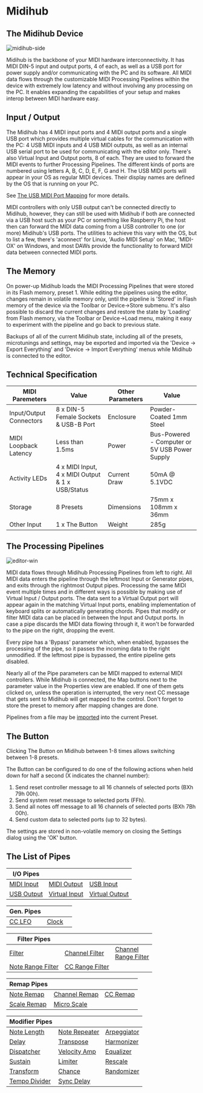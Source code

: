 # Midihub

## The Midihub Device

![midihub-side](https://blokas.io/images/midihub/midihub-side.jpg)

Midihub is the backbone of your MIDI hardware interconnectivity. It has MIDI DIN-5 input and output ports, 4 of each, as well as a USB port for power supply
and/or communicating with the PC and its software. All MIDI data flows through the customizable MIDI Processing Pipelines within the device with extremely low
latency and without involving any processing on the PC. It enables expanding the capabilities of your setup and makes interop between MIDI hardware easy.

## Input / Output

The Midihub has 4 MIDI input ports and 4 MIDI output ports and a single USB port which provides multiple virtual cables for the communication with the PC:
4 USB MIDI inputs and 4 USB MIDI outputs, as well as an internal USB serial port to be used for communicating with the editor only.
There's also Virtual Input and Output ports, 8 of each. They are used to forward the MIDI events to further Processing Pipelines. The different kinds of
ports are numbered using letters A, B, C, D, E, F, G and H. The USB MIDI ports will appear in your OS as regular MIDI devices. Their display names
are defined by the OS that is running on your PC.

See [The USB MIDI Port Mapping](usb-midi-port-mapping.md) for more details.

MIDI controllers with only USB output can't be connected directly to Midihub, however, they can still be used with Midihub if both are connected via a USB host such
as your PC or something like Raspberry Pi, the host then can forward the MIDI data coming from a USB controller to one (or more) Midihub's USB ports. The utilities
to achieve this vary with the OS, but to list a few, there's 'aconnect' for Linux, 'Audio MIDI Setup' on Mac, 'MIDI-OX' on Windows, and most DAWs provide the functionality
to forward MIDI data between connected MIDI ports.

## The Memory

On power-up Midihub loads the MIDI Processing Pipelines that were stored in its Flash memory, preset 1. While editing the pipelines using the editor, changes
remain in volatile memory only, until the pipeline is 'Stored' in Flash memory of the device via the Toolbar or Device->Store submenu. It's also possible to
discard the current changes and restore the state by 'Loading' from Flash memory, via the Toolbar or Device->Load menu, making it easy to experiment with the
pipeline and go back to previous state.

Backups of all of the current Midihub state, including all of the presets, microtunings and settings, may be exported and imported via the 'Device -> Export
Everything' and 'Device -> Import Everything' menus while Midihub is connected to the editor.

## Technical Specification

| MIDI Paremeters | Value | Other Parameters | Value
|----|----|----|----|
| Input/Output Connectors | 8 x DIN-5 Female Sockets & USB-B Port | Enclosure | Powder-Coated 1mm Steel |
| MIDI Loopback Latency | Less than 1.5ms | Power | Bus-Powered - Computer or 5V USB Power Supply |
| Activity LEDs | 4 x MIDI Input, 4 x MIDI Output & 1 x USB/Status | Current Draw | 50mA @ 5.1VDC |
| Storage | 8 Presets | Dimensions | 75mm x 108mm x 36mm |
| Other Input | 1 x The Button | Weight | 285g |

## The Processing Pipelines

![editor-win](https://blokas.io/images/midihub/midihub-editor-win.png)

MIDI data flows through Midihub Processing Pipelines from left to right. All MIDI data enters the pipeline through the leftmost Input or Generator pipes, and exits
through the rightmost Output pipes. Processing the same MIDI event multiple times and in different ways is possible by making use of Virtual Input / Output ports.
The data sent to a Virtual Output port will appear again in the matching Virtual Input ports, enabling implementation of keyboard splits or automatically generating
chords. Pipes that modify or filter MIDI data can be placed in between the Input and Output ports. In case a pipe discards the MIDI data flowing through it, it won't
be forwarded to the pipe on the right, dropping the event.

Every pipe has a 'Bypass' parameter which, when enabled, bypasses the processing of the pipe, so it passes the incoming data to the right unmodified. If the leftmost
pipe is bypassed, the entire pipeline gets disabled.

Nearly all of the Pipe parameters can be MIDI mapped to external MIDI controllers. While Midihub is connected, the Map buttons next to the parameter value in the
Properties view are enabled. If one of them gets clicked on, unless the operation is interrupted, the very next CC message that gets sent to Midihub will get mapped
to the control. Don't forget to store the preset to memory after mapping changes are done.

Pipelines from a file may be [imported](inserting-pipelines-from-file.md) into the current Preset.

## The Button

Clicking The Button on Midihub between 1-8 times allows switching between 1-8 presets.

The Button can be configured to do one of the following actions when held down for half a second (X indicates the channel number):

1. Send reset controller message to all 16 channels of selected ports (BXh 79h 00h).
2. Send system reset message to selected ports (FFh).
3. Send all notes off message to all 16 channels of selected ports (BXh 7Bh 00h).
4. Send custom data to selected ports (up to 32 bytes).

The settings are stored in non-volatile memory on closing the Settings dialog using the 'OK' button.

## The List of Pipes

| I/O Pipes | | |
|----|----|----|
| [MIDI Input](midi-input.md) | [MIDI Output](midi-output.md) | [USB Input](usb-input.md) |
| [USB Output](usb-output.md) | [Virtual Input](virtual-input.md) | [Virtual Output](virtual-output.md) |

| Gen. Pipes | | |
|----|----|----|
| [CC LFO](cc-lfo.md) | [Clock](clock.md) | |

| Filter Pipes | | |
|----|----|----|
| [Filter](filter.md) | [Channel Filter](channel-filter.md) | [Channel<br/>Range Filter](channel-range-filter.md)
| [Note Range Filter](note-range-filter.md) | [CC Range Filter](cc-range-filter.md) | |

| Remap Pipes | | |
|----|----|----|
| [Note Remap](note-remap.md) | [Channel Remap](channel-remap.md) | [CC Remap](cc-remap.md) |
| [Scale Remap](scale-remap.md) | [Micro Scale](micro-scale.md) |

| Modifier Pipes | | |
|----|----|----|
| [Note Length](note-length.md) | [Note Repeater](note-repeater.md) | [Arpeggiator](arpeggiator.md) |
| [Delay](delay.md) | [Transpose](transpose.md) | [Harmonizer](harmonizer.md) |
| [Dispatcher](dispatcher.md) | [Velocity Amp](velocity-amp.md) | [Equalizer](equalizer.md) |
| [Sustain](sustain.md) | [Limiter](limiter.md) | [Rescale](rescale.md) |
| [Transform](transform.md) | [Chance](chance.md) | [Randomizer](randomizer.md) |
| [Tempo Divider](tempo-divider.md) | [Sync Delay](sync-delay.md) | |
